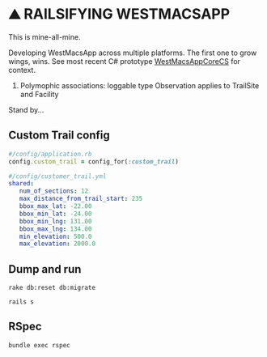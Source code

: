
# ⛰️ RAILSIFYING WESTMACSAPP

This is mine-all-mine.

Developing WestMacsApp across multiple platforms. The first one to grow wings, wins. See most recent C# prototype [WestMacsAppCoreCS](https://github.com/burntsugar/WestMacsAppCoreCS) for context.

1. Polymophic associations: loggable type Observation applies to TrailSite and Facility

Stand by...

## Custom Trail config

````ruby
#/config/application.rb
config.custom_trail = config_for(:custom_trail)
````

````yaml
#/config/customer_trail.yml
shared:
   num_of_sections: 12
   max_distance_from_trail_start: 235
   bbox_max_lat: -22.00
   bbox_min_lat: -24.00
   bbox_min_lng: 131.00
   bbox_max_lng: 134.00
   min_elevation: 500.0
   max_elevation: 2000.0
````

## Dump and run
`rake db:reset db:migrate`

`rails s`

## RSpec

`bundle exec rspec`



